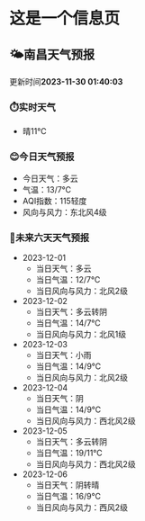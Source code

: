 # 这是一个信息页 
## 🌤️**南昌**天气预报
更新时间**2023-11-30 01:40:03**
### ⏱️实时天气
- 晴11℃
### 😊今日天气预报
- 今日天气：多云
- 气温：13/7℃
- AQI指数：115轻度
- 风向与风力：东北风4级
### 🤩未来六天天气预报
- 2023-12-01
  - 当日天气：多云
  - 当日气温：12/7℃
  - 当日风向与风力：北风2级
- 2023-12-02
  - 当日天气：多云转阴
  - 当日气温：14/7℃
  - 当日风向与风力：北风1级
- 2023-12-03
  - 当日天气：小雨
  - 当日气温：14/9℃
  - 当日风向与风力：北风2级
- 2023-12-04
  - 当日天气：阴
  - 当日气温：14/9℃
  - 当日风向与风力：西北风2级
- 2023-12-05
  - 当日天气：多云转阴
  - 当日气温：19/11℃
  - 当日风向与风力：西北风2级
- 2023-12-06
  - 当日天气：阴转晴
  - 当日气温：16/9℃
  - 当日风向与风力：西风2级

